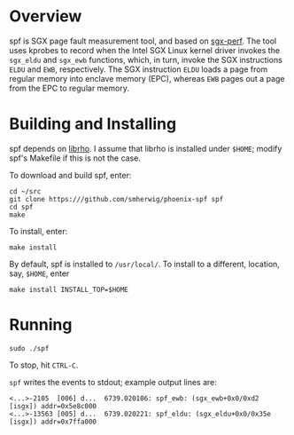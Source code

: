 Overview
========

spf is SGX page fault measurement tool, and based on
[sgx-perf](https://github.com/ibr-ds/sgx-perf).  The tool uses kprobes to
record when the Intel SGX Linux kernel driver invokes the `sgx_eldu` and
`sgx_ewb` functions, which, in turn, invoke the SGX instructions `ELDU` and
`EWB`, respectively.  The SGX instruction `ELDU` loads a page from regular
memory into enclave memory (EPC), whereas `EWB` pages out a page from the EPC
to regular memory.


<a name="building"/> Building and Installing
============================================

spf depends on [librho](https://github.com/smherwig/librho).  I assume that
librho is installed under `$HOME`; modify spf's Makefile if this is not the
case.


To download and build spf, enter:

```
cd ~/src
git clone https:///github.com/smherwig/phoenix-spf spf
cd spf
make
```

To install, enter:

```
make install
```

By default, spf is installed to `/usr/local/`.
To install to a different, location, say, `$HOME`, enter

```
make install INSTALL_TOP=$HOME
```


<a name="running"/> Running
===========================

```
sudo ./spf
```

To stop, hit `CTRL-C`.


`spf` writes the events to stdout; example output lines are:

```
<...>-2105  [006] d...  6739.020106: spf_ewb: (sgx_ewb+0x0/0xd2 [isgx]) addr=0x5e8c000
<...>-13563 [005] d...  6739.020221: spf_eldu: (sgx_eldu+0x0/0x35e [isgx]) addr=0x7ffa000
```
